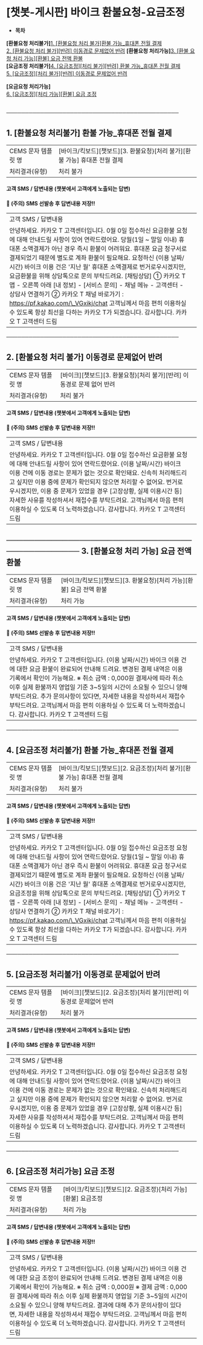 # [챗봇-게시판] 바이크 환불요청-요금조정

* **목차**

**[환불요청 처리불가]**[1. [환불요청 처리 불가]환불 가능\_휴대폰 전월 결제](#h_01JA9RN2N9G8H7Y8C1GEJ9BYB5)  
[2. [환불요청 처리 불가][반려] 이동경로 문제없어 반려](#01JWAGA5NMWEPY4DA1D18EPARX) **[환불요청 처리가능]**[3. [환불 요청 처리 가능][환불] 요금 전액 환불](#h_01JWACSE05NJMDZSEWAM5GK8E3)  
 **[요금조정 처리불가]**[4. [요금조정][처리 불가][반려] 환불 가능\_휴대폰 전월 결제](#h_01JWA7ZXB9SEQRBW1S5Q9TD6TQ)  
[5. [요금조정][처리 불가][반려] 이동경로 문제없어 반려](#01JWAHMKDTG9KM9FWS0FQZ5Y75)  
  
**[요금요청 처리가능]**  
[6. [요금조정][처리 가능][환불] 요금 조정](#01JWAHMSN6425X98MFFHJEEYXP)  
  
   
**──────────────────────────────────────────────**

**1. [환불요청 처리불가] 환불 가능\_휴대폰 전월 결제**
-----------------------------------

|  |  |
| --- | --- |
| CEMS 문자 템플릿 명 | [바이크/킥보드][챗보드][3. 환불요청}[처리 불가][환불 가능] 휴대폰 전월 결제 |
| 처리결과(유형) | 처리 불가 |

#### 

#### **고객 SMS / 답변내용 (챗봇에서 고객에게 노출되는 답변)**

****🚨 (주의) SMS 선발송 후 답변내용 저장!!****

|  |  |
| --- | --- |
| 고객 SMS / 답변내용 | |
| 안녕하세요. 카카오 T 고객센터입니다.  0월 0일 접수하신 요금환불 요청에 대해 안내드릴 사항이 있어 연락드렸어요.  당월(1일 ~ 말일 이내) 휴대폰 소액결제가 아닌 경우 즉시 환불이 어려워요.  휴대폰 요금 청구서로 결제되었기 때문에 별도로 계좌 환불이 필요해요.  요청하신 {이용 날짜/시간} 바이크 이용 건은 '지난 월' 휴대폰 소액결제로  번거로우시겠지만, 요금환불을 위해 상담톡으로 문의 부탁드려요.  [채팅상담] ① 카카오 T 앱 - 오른쪽 아래 [내 정보] - [서비스 문의] - 채널 메뉴 - 고객센터 - 상담사 연결하기 ② 카카오 T 채널 바로가기 : https://pf.kakao.com/\_VGxikj/chat  고객님께서 마음 편히 이용하실 수 있도록  항상 최선을 다하는 카카오 T가 되겠습니다.  감사합니다.  카카오 T 고객센터 드림 | |

**──────────────────────────────────────────────**

**2. [환불요청 처리 불가] 이동경로 문제없어 반려**
--------------------------------

|  |  |
| --- | --- |
| CEMS 문자 템플릿 명 | [바이크][챗보드][3. 환불요청}[처리 불가][반려] 이동경로 문제 없어 반려 |
| 처리결과(유형) | 처리 불가 |

#### 

#### **고객 SMS / 답변내용 (챗봇에서 고객에게 노출되는 답변)**

****🚨 (주의) SMS 선발송 후 답변내용 저장!!****

|  |  |
| --- | --- |
| 고객 SMS / 답변내용 | |
| 안녕하세요. 카카오 T 고객센터입니다. 0월 0일 접수하신 요금환불 요청에 대해 안내드릴 사항이 있어 연락드렸어요.  {이용 날짜/시간} 바이크 이용 건에 이동 경로는 문제가 없는 것으로 확인돼요.  신속히 처리해드리고 싶지만 이용 중에 문제가 확인되지 않으면 처리할 수 없어요.  번거로우시겠지만, 이용 중 문제가 있었을 경우 [고장상황, 실제 이용시간 등] 자세한 사유를 작성하셔서 재접수를 부탁드려요.  고객님께서 마음 편히 이용하실 수 있도록  더 노력하겠습니다.  감사합니다.  카카오 T 고객센터 드림 | |

**────────────────────────────────────────────── 3.** **[환불요청 처리 가능] 요금 전액 환불**
-------------------------------------------------------------------------------

|  |  |
| --- | --- |
| CEMS 문자 템플릿 명 | [바이크/킥보드][챗보드][3. 환불요청}[처리 가능][환불] 요금 전액 환불 |
| 처리결과(유형) | 처리 가능 |

#### 

#### **고객 SMS / 답변내용 (챗봇에서 고객에게 노출되는 답변)**

****🚨 (주의) SMS 선발송 후 답변내용 저장!!****

|  |  |
| --- | --- |
| 고객 SMS / 답변내용 | |
| 안녕하세요. 카카오 T 고객센터입니다.  {이용 날짜/시간} 바이크 이용 건에 대한 요금 환불이 완료되어 안내해 드려요. 변경된 결제 내역은 이용기록에서 확인이 가능해요.  ※ 취소 금액 : 0,000원 결제사에 따라 취소 이후 실제 환불까지 영업일 기준 3~5일의 시간이 소요될 수 있으니 양해 부탁드려요.  추가 문의사항이 있다면, 자세한 내용을 작성하셔서 재접수 부탁드려요.  고객님께서 마음 편히 이용하실 수 있도록  더 노력하겠습니다.  감사합니다.  카카오 T 고객센터 드림 | |

**──────────────────────────────────────────────**

**4. [요금조정 처리불가] 환불 가능\_휴대폰 전월 결제**
-----------------------------------

|  |  |
| --- | --- |
| CEMS 문자 템플릿 명 | [바이크/킥보드][챗보드][2. 요금조정}[처리 불가][환불 가능] 휴대폰 전월 결제 |
| 처리결과(유형) | 처리 불가 |

#### 

#### **고객 SMS / 답변내용 (챗봇에서 고객에게 노출되는 답변)**

****🚨 (주의) SMS 선발송 후 답변내용 저장!!****

|  |  |
| --- | --- |
| 고객 SMS / 답변내용 | |
| 안녕하세요. 카카오 T 고객센터입니다.  0월 0일 접수하신 요금조정 요청에 대해 안내드릴 사항이 있어 연락드렸어요.  당월(1일 ~ 말일 이내) 휴대폰 소액결제가 아닌 경우 즉시 환불이 어려워요.  휴대폰 요금 청구서로 결제되었기 때문에 별도로 계좌 환불이 필요해요.  요청하신 {이용 날짜/시간} 바이크 이용 건은 '지난 월' 휴대폰 소액결제로 번거로우시겠지만, 요금조정을 위해 상담톡으로 문의 부탁드려요.  [채팅상담] ① 카카오 T 앱 - 오른쪽 아래 [내 정보] - [서비스 문의] - 채널 메뉴 - 고객센터 - 상담사 연결하기 ② 카카오 T 채널 바로가기 : https://pf.kakao.com/\_VGxikj/chat  고객님께서 마음 편히 이용하실 수 있도록  항상 최선을 다하는 카카오 T가 되겠습니다.  감사합니다.  카카오 T 고객센터 드림 | |

**──────────────────────────────────────────────**

**5. [요금조정 처리불가] 이동경로 문제없어 반려**
-------------------------------

|  |  |
| --- | --- |
| CEMS 문자 템플릿 명 | [바이크][챗보드][2. 요금조정}[처리 불가][반려] 이동경로 문제없어 반려 |
| 처리결과(유형) | 처리 불가 |

#### 

#### **고객 SMS / 답변내용 (챗봇에서 고객에게 노출되는 답변)**

****🚨 (주의) SMS 선발송 후 답변내용 저장!!****

|  |  |
| --- | --- |
| 고객 SMS / 답변내용 | |
| 안녕하세요. 카카오 T 고객센터입니다. 0월 0일 접수하신 요금조정 요청에 대해 안내드릴 사항이 있어 연락드렸어요.  {이용 날짜/시간} 바이크 이용 건에 이동 경로는 문제가 없는 것으로 확인돼요.  신속히 처리해드리고 싶지만 이용 중에 문제가 확인되지 않으면 처리할 수 없어요.  번거로우시겠지만, 이용 중 문제가 있었을 경우 [고장상황, 실제 이용시간 등] 자세한 사유를 작성하셔서 재접수를 부탁드려요.  고객님께서 마음 편히 이용하실 수 있도록  더 노력하겠습니다.  감사합니다.  카카오 T 고객센터 드림 | |

**──────────────────────────────────────────────**

**6. [요금조정 처리가능] 요금 조정**
------------------------

|  |  |
| --- | --- |
| CEMS 문자 템플릿 명 | [바이크/킥보드][챗보드][2. 요금조정}[처리 가능][환불] 요금조정 |
| 처리결과(유형) | 처리 가능 |

#### 

#### **고객 SMS / 답변내용 (챗봇에서 고객에게 노출되는 답변)**

****🚨 (주의) SMS 선발송 후 답변내용 저장!!****

|  |  |
| --- | --- |
| 고객 SMS / 답변내용 | |
| 안녕하세요. 카카오 T 고객센터입니다.  {이용 날짜/시간} 바이크 이용 건에 대한 요금 조정이 완료되어 안내해 드려요. 변경된 결제 내역은 이용기록에서 확인이 가능해요.  ※ 취소 금액 : 0,000원 ※ 결제 금액 : 0,000원 결제사에 따라 취소 이후 실제 환불까지 영업일 기준 3~5일의 시간이 소요될 수 있으니 양해 부탁드려요.  결과에 대해 추가 문의사항이 있다면, 자세한 내용을 작성하셔서 재접수 부탁드려요.  고객님께서 마음 편히 이용하실 수 있도록  더 노력하겠습니다.  감사합니다.  카카오 T 고객센터 드림 | |